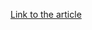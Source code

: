 [Link to the article](https://thehackernews.com/2025/06/new-us-visa-rule-requires-applicants-to.html)
